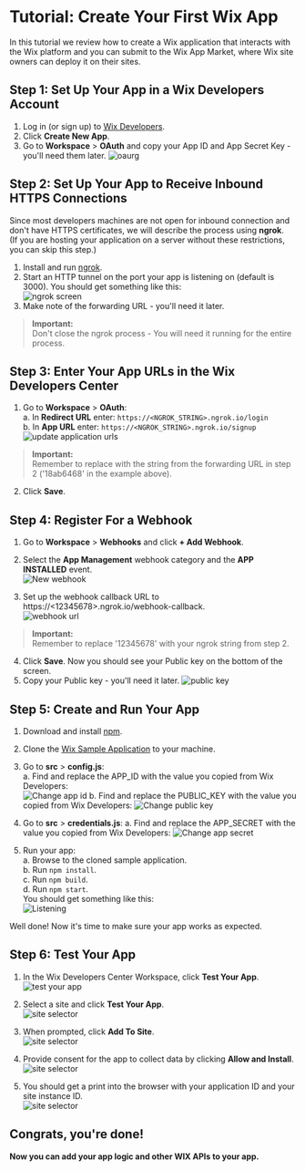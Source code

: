 # Tutorial: Create Your First Wix App
In this tutorial we review how to create a Wix application that interacts with the Wix platform and you can submit to the Wix App Market, where Wix site owners can deploy it on their sites.   

## Step 1: Set Up Your App in a Wix Developers Account 
1. Log in (or sign up) to [Wix Developers](https://dev.wix.com/).
2. Click **Create New App**.
3. Go to **Workspace** > **OAuth** and copy your App ID and App Secret Key - you'll need them later.
![oaurg](../media/oauth-settings.png)

## Step 2: Set Up Your App to Receive Inbound HTTPS Connections
Since most developers machines are not open for inbound connection and don't have HTTPS certificates, we will describe the process using **ngrok**.  
(If you are hosting your application on a server without these restrictions, you can skip this step.)

1. Install and run [ngrok](https://dashboard.ngrok.com/get-started).
2. Start an HTTP tunnel on the port your app is listening on  (default is 3000).
  You should get something like this:  
![ngrok screen](../media/ngrok.png)
3. Make note of the forwarding URL - you'll need it later.

<blockquote class='important'>
<p>
  <strong>Important:</strong><br/>
Don't close the ngrok process - You will need it running for the entire process.
</p>
</blockquote>

## Step 3: Enter Your App URLs in the Wix Developers Center
1. Go to **Workspace** > **OAuth**:     
   a. In **Redirect URL** enter: `https://<NGROK_STRING>.ngrok.io/login`     
   b. In **App URL** enter: `https://<NGROK_STRING>.ngrok.io/signup`     
![update application urls](../media/urls.png)
<blockquote class='important'>
<p>
  <strong>Important:</strong><br/>
Remember to replace <NGROK_STRING> with the string from the forwarding URL in step 2 ('18ab6468' in the example above).  
</p>
</blockquote>

2. Click **Save**.


## Step 4: Register For a Webhook
1. Go to **Workspace** > **Webhooks** and click **+ Add Webhook**.
2. Select the **App Management** webhook category and the **APP INSTALLED** event.  
![New webhook](../media/add-webhook.png)

3. Set up the webhook callback URL to https://<12345678>.ngrok.io/webhook-callback.  
![webhook url](../media/webhook-callback.png)  

<blockquote class='important'>
<p>
  <strong>Important:</strong><br/>
Remember to replace '12345678' with your ngrok string from step 2.  
</p>
</blockquote>

4. Click **Save**.
  Now you should see your Public key on the bottom of the screen. 
5. Copy your Public key - you'll need it later.
![public key](../media/get-public-key.png)


## Step 5: Create and Run Your App

1. Download and install [npm](https://www.npmjs.com/get-npm).
2. Clone the [Wix Sample Application](https://github.com/shaykewix/sample-wix-rest-app) to your machine.
3. Go to **src** > **config.js**:  
  a. Find and replace the APP_ID with the value you copied from Wix Developers:  
![Change app id](../media/change-config.png)
  b. Find and replace the PUBLIC_KEY with the value you copied from Wix Developers:
![Change public key](../media/change-public-key.png)
  
4. Go to **src** > **credentials.js**:
  a. Find and replace the APP_SECRET  with the value you copied from Wix Developers:
![Change app secret](../media/change-credentials.png)

5. Run your app:  
  a. Browse to the cloned sample application.  
  b. Run `npm install`.  
  c. Run `npm build`.  
  d. Run `npm start`.  
  You should get something like this:  
![Listening](../media/listening.png)

Well done! Now it's time to make sure your app works as expected.

## Step 6: Test Your App

1. In the Wix Developers Center Workspace, click **Test Your App**.  
![test your app](../media/test-button.png)  

2. Select a site and click **Test Your App**.  
![site selector](../media/site-selector.png)

3. When prompted, click **Add To Site**.  
![site selector](../media/add-to-site.png)

4. Provide consent for the app to collect data by clicking **Allow and Install**.  
![site selector](../media/consent.png)

5. You should get a print into the browser with your application ID and your site instance ID.  
![site selector](../media/end.png)

## Congrats, you're done!
**Now you can add your app logic and other WIX APIs to your app.**
